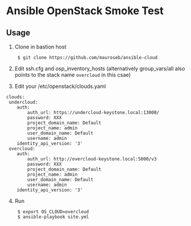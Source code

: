 # Ansible OpenStack Smoke Test

## Usage

1. Clone in bastion host

        $ git clone https://github.com/mauroseb/ansible-cloud
    
2. Edit ssh.cfg and osp_inventory_hosts (alternatively group_vars/all also points to the stack name ```overcloud``` in this csae)

3. Edit your /etc/openstack/clouds.yaml
~~~
clouds:
 undercloud:
    auth:
        auth_url: https://undercloud-keystone.local:13000/
        password: XXX
        project_domain_name: Default
        project_name: admin
        user_domain_name: Default
        username: admin
    identity_api_version: '3'
 overcloud:
    auth:
        auth_url: http://overcloud-keystone.local:5000/v3
        password: XXX
        project_domain_name: Default
        project_name: admin
        user_domain_name: Default
        username: admin
    identity_api_version: '3'
~~~

4. Run

        $ export OS_CLOUD=overcloud
        $ ansible-playbook site.yml
